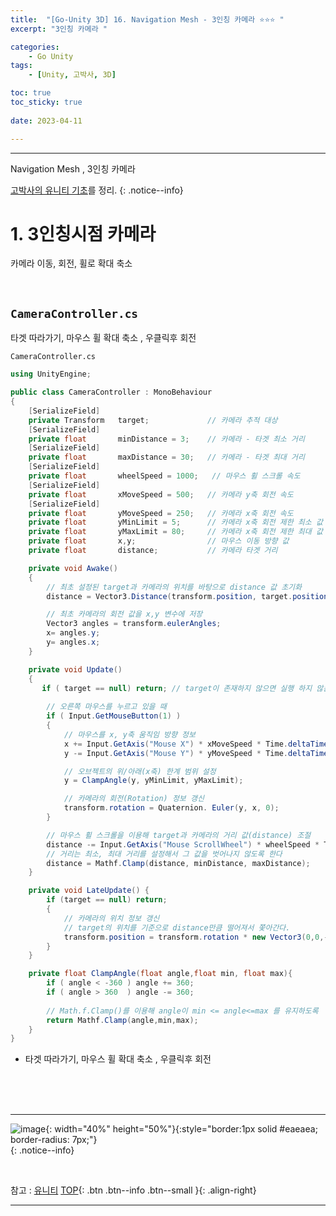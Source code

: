```yaml
---
title:  "[Go-Unity 3D] 16. Navigation Mesh - 3인칭 카메라 ⭐⭐⭐ "
excerpt: "3인칭 카메라 "

categories:
    - Go Unity
tags:
    - [Unity, 고박사, 3D]

toc: true
toc_sticky: true
 
date: 2023-04-11

---
```

- - -

Navigation Mesh , 3인칭 카메라

[고박사의 유니티 기초](https://www.inflearn.com/course/%EA%B3%A0%EB%B0%95%EC%82%AC-%EC%9C%A0%EB%8B%88%ED%8B%B0-%EA%B8%B0%EC%B4%88/dashboard)를 정리. 
{: .notice--info}


# 1. 3인칭시점 카메라
카메라 이동, 회전, 휠로 확대 축소

<br>

## `CameraController.cs`
타겟 따라가기, 마우스 휠 확대 축소 , 우클릭후 회전
<div class="notice--primary" markdown="1"> 

`CameraController.cs`
```c# 
using UnityEngine;

public class CameraController : MonoBehaviour
{
    [SerializeField]
    private Transform   target;             // 카메라 추적 대상
    [SerializeField]
    private float       minDistance = 3;    // 카메라 - 타겟 최소 거리
    [SerializeField]
    private float       maxDistance = 30;   // 카메라 - 타겟 최대 거리
    [SerializeField]
    private float       wheelSpeed = 1000;   // 마우스 휠 스크롤 속도
    [SerializeField]
    private float       xMoveSpeed = 500;   // 카메라 y축 회전 속도
    [SerializeField]
    private float       yMoveSpeed = 250;   // 카메라 x축 회전 속도
    private float       yMinLimit = 5;      // 카메라 x축 회전 제한 최소 값
    private float       yMaxLimit = 80;     // 카메라 x축 회전 제한 최대 값
    private float       x,y;                // 마우스 이동 방향 값
    private float       distance;           // 카메라 타겟 거리

    private void Awake() 
    {   
        // 최초 설정된 target과 카메라의 위치를 바탕으로 distance 값 초기화
        distance = Vector3.Distance(transform.position, target.position);

        // 최초 카메라의 회전 값을 x,y 변수에 저장
        Vector3 angles = transform.eulerAngles;
        x= angles.y;
        y= angles.x;
    }

    private void Update() 
    {
       if ( target == null) return; // target이 존재하지 않으면 실행 하지 않는다
            
        // 오른쪽 마우스를 누르고 있을 때
        if ( Input.GetMouseButton(1) )
        {
            // 마우스를 x, y축 움직임 방향 정보
            x += Input.GetAxis("Mouse X") * xMoveSpeed * Time.deltaTime; 
            y -= Input.GetAxis("Mouse Y") * yMoveSpeed * Time.deltaTime; 

            // 오브젝트의 위/아래(x축) 한계 범위 설정 
            y = ClampAngle(y, yMinLimit, yMaxLimit); 

            // 카메라의 회전(Rotation) 정보 갱신
            transform.rotation = Quaternion. Euler(y, x, 0);
        }

        // 마우스 휠 스크롤을 이용해 target과 카메라의 거리 값(distance) 조절 
        distance -= Input.GetAxis("Mouse ScrollWheel") * wheelSpeed * Time.deltaTime; 
        // 거리는 최소, 최대 거리를 설정해서 그 값을 벗어나지 않도록 한다
        distance = Mathf.Clamp(distance, minDistance, maxDistance);
    }

    private void LateUpdate() {
        if (target == null) return;
        {
            // 카메라의 위치 정보 갱신
            // target의 위치를 기준으로 distance만큼 떨어져서 쫓아간다.
            transform.position = transform.rotation * new Vector3(0,0,-distance) + target.position;
        }
    }

    private float ClampAngle(float angle,float min, float max){
        if ( angle < -360 ) angle += 360;
        if ( angle > 360  ) angle -= 360;
        
        // Math.f.Clamp()를 이용해 angle이 min <= angle<=max 를 유지하도록
        return Mathf.Clamp(angle,min,max);
    }
}


```

- 타겟 따라가기, 마우스 휠 확대 축소 , 우클릭후 회전

</div>

<br><br><br>

---
![image](https://user-images.githubusercontent.com/96651722/231187075-d16bb634-77af-4761-b3b3-80e17b21ccf2.png){: width="40%" height="50%"}{:style="border:1px solid #eaeaea; border-radius: 7px;"}  
{: .notice--info}



<br>

참고 : [유니티](https://docs.unity3d.com/kr/)
[TOP](#){: .btn .btn--info .btn--small }{: .align-right}
<br>
- - -

